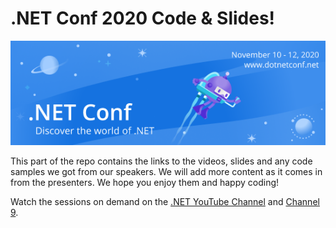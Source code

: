 # .NET Conf 2020 Code & Slides!
[![](../Creative/550x182-banner.png)](https://www.dotnetconf.net)

This part of the repo contains the links to the videos, slides and any code samples we got from our speakers. We will add more content as it comes in from the presenters. We hope you enjoy them and happy coding!

Watch the sessions on demand on the [.NET YouTube Channel](https://www.youtube.com/playlist?list=PLdo4fOcmZ0oVWop1HEOml2OdqbDs6IlcI) and [Channel 9](https://channel9.msdn.com/Events/dotnetConf/2020/).


